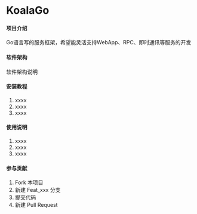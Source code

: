 # KoalaGo

#### 项目介绍
Go语言写的服务框架，希望能灵活支持WebApp、RPC、即时通讯等服务的开发

#### 软件架构
软件架构说明


#### 安装教程

1. xxxx
2. xxxx
3. xxxx

#### 使用说明

1. xxxx
2. xxxx
3. xxxx

#### 参与贡献

1. Fork 本项目
2. 新建 Feat_xxx 分支
3. 提交代码
4. 新建 Pull Request